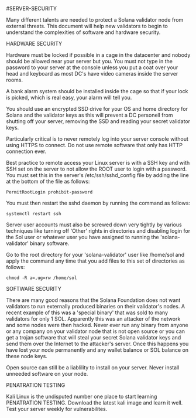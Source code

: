 #SERVER-SECURITY

Many different talents are needed to protect a Solana validator node from external threats. This document will help new validators to begin to understand the complexities of software and hardware security.


HARDWARE SECURITY


Hardware must be locked if possible in a cage in the datacenter and nobody should be allowed near your server but you. You must not type in the password to your server at the console unless you put a coat over your head and keyboard as most DC's have video cameras inside the server rooms.

A bank alarm system should be installed inside the cage so that if your lock is picked, which is real easy, your alarm will tell you.

You should use an encrypted SSD drive for your OS and home directory for Solana and the validator keys as this will prevent a DC personell from shutting off your server, removing the SSD and reading your secret validator keys.

Particularly critical is to never remotely log into your server console without using HTTPS to connect. Do not use remote software that only has HTTP connection ever. 

Best practice to remote access your Linux server is with a SSH key and with SSH set on the server to not allow the ROOT user to login with a password. You must set this in the server's /etc/ssh/sshd_config file by adding the line at the bottom of the file as follows:

    PermitRootLogin prohibit-password
    
You must then restart the sshd daemon by running the command as follows:

    systemctl restart ssh
    
Server user accounts must also be screwed down very tightly by various techniques like turning off 'Other' rights in directories and disabling login for the Sol user or whatever user you have assigned to running the 'solana-validator' binary software. 

Go to the root directory for your 'solana-validator' user like /home/sol and apply the command any time that you add files to this set of directories as follows:

    chmod -R a=,ug=rw /home/sol

SOFTWARE SECURITY

There are many good reasons that the Solana Foundation does not want validators to run externally produced binaries on their validator's nodes. A recent example of this was a 'special binary' that was sold to many validators for only 1 SOL. Apparently this was an attacker of the network and some nodes were then hacked. Never ever run any binary from anyone or any company on your validator node that is not open source or you can get a trojan software that will steal your secret Solana validator keys and send them over the Internet to the attacker's server. Once this happens you have lost your node permanently and any wallet balance or SOL balance on these node keys.

Open source can still be a liablility to install on your server. Never install unneeded software on your node.

PENATRATION TESTING

Kali Linux is the undisputed number one place to start learning PENATRATION TESTING. Download the latest kali image and learn it well. Test your server weekly for vulnerabilites.
